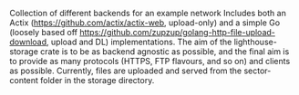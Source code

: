 Collection of different backends for an example network
Includes both an Actix (https://github.com/actix/actix-web, upload-only) and a simple Go (loosely based off https://github.com/zupzup/golang-http-file-upload-download, upload and DL) implementations.
The aim of the lighthouse-storage crate is to be as backend agnostic as possible, and the final aim is to provide as many protocols (HTTPS, FTP flavours, and so on) and clients as possible.
Currently, files are uploaded and served from the sector-content folder in the storage directory.